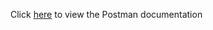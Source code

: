 Click [here](https://documenter.getpostman.com/view/10806538/2s84LSsph8) to view the Postman documentation
